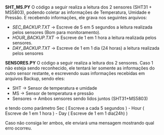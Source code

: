 **SHT_MS.PY**
O código a seguir realiza a leitura dos 2 sensores (SHT31 + MS5803), podendo coletar as informações de Temperatura, Umidade e Pressão. E recebendo informações, ele grava nos seguintes arquivos:
- *SEC_BACKUP.TXT* -> Escreve de 5 em 5 segundos a leitura realizada pelos sensores (Bom para monitoramento).
- *HOUR_BACKUP.TXT* -> Escreve de 1 em 1 hora a leitura realizada pelos sensores.
- *DAY_BACKUP.TXT* -> Escreve de 1 em 1 dia (24 horas) a leitura realizada pelos sensores





**SENSORES.PY**
O código a seguir realiza a leitura dos 2 sensores. Caso 1 não esteja sendo reconhecido, ele tentará ler somente as informações do outro sensor restante, 
e escrevendo suas informações recebidas em arquivos Backup, sendo eles:
- SHT -> Sensor de temperatura e umidade
- MS -> Sensor de temperatura e pressão
- Sensores -> Ambos sensores sendo lidos juntos (SHT31+MS5803)

e tendo como parâmetro Sec ( Escreve a cada 5 segundos ) - Hour ( Escreve de 1 em 1 hora ) - Day ( Escreve de 1 em 1 dia(24h) )

Caso não consiga ler ambos, ele enviará uma mensagem mostrando qual erro ocorreu.
